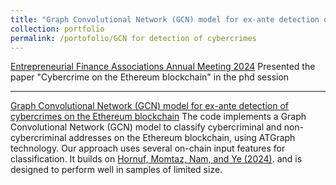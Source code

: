 ```yaml
---
title: "Graph Convolutional Network (GCN) model for ex-ante detection of cybercrimes on the Ethereum blockchain"
collection: portfolio
permalink: /portofolio/GCN for detection of cybercrimes
---
```


[Entrepreneurial Finance Associations Annual Meeting 2024](https://www.fa.mgt.tum.de/entfin/entfin-2024-conference/)
Presented the paper "Cybercrime on the Ethereum blockchain" in the phd session


---
[Graph Convolutional Network (GCN) model for ex-ante detection of cybercrimes on the Ethereum blockchain](https://pypi.org/project/gcn-trainer/0.1.0/)
The code implements a Graph Convolutional Network (GCN) model to classify cybercriminal and non-cybercriminal addresses on the Ethereum blockchain, using ATGraph technology. Our approach uses several on-chain input features for classification. It builds on [Hornuf, Momtaz, Nam, and Ye (2024)](https://www.sciencedirect.com/science/article/pii/S0378426625000391). and is designed to perform well in samples of limited size.
